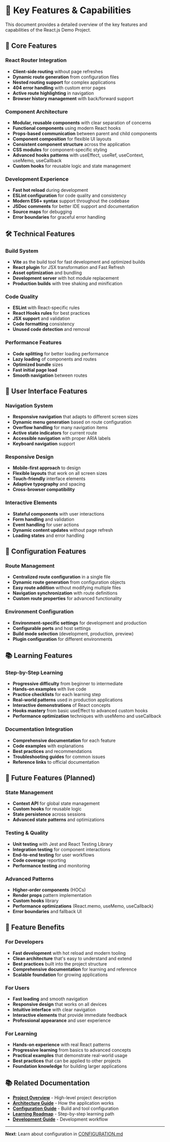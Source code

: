 # 🎯 Key Features & Capabilities

This document provides a detailed overview of the key features and capabilities of the React.js Demo Project.

## 🚀 Core Features

### React Router Integration
- **Client-side routing** without page refreshes
- **Dynamic route generation** from configuration files
- **Nested routing support** for complex applications
- **404 error handling** with custom error pages
- **Active route highlighting** in navigation
- **Browser history management** with back/forward support

### Component Architecture
- **Modular, reusable components** with clear separation of concerns
- **Functional components** using modern React hooks
- **Props-based communication** between parent and child components
- **Component composition** for flexible UI layouts
- **Consistent component structure** across the application
- **CSS modules** for component-specific styling
- **Advanced hooks patterns** with useEffect, useRef, useContext, useMemo, useCallback
- **Custom hooks** for reusable logic and state management

### Development Experience
- **Fast hot reload** during development
- **ESLint configuration** for code quality and consistency
- **Modern ES6+ syntax** support throughout the codebase
- **JSDoc comments** for better IDE support and documentation
- **Source maps** for debugging
- **Error boundaries** for graceful error handling

## 🛠️ Technical Features

### Build System
- **Vite** as the build tool for fast development and optimized builds
- **React plugin** for JSX transformation and Fast Refresh
- **Asset optimization** and bundling
- **Development server** with hot module replacement
- **Production builds** with tree shaking and minification

### Code Quality
- **ESLint** with React-specific rules
- **React Hooks rules** for best practices
- **JSX support** and validation
- **Code formatting** consistency
- **Unused code detection** and removal

### Performance Features
- **Code splitting** for better loading performance
- **Lazy loading** of components and routes
- **Optimized bundle** sizes
- **Fast initial page load**
- **Smooth navigation** between routes

## 📱 User Interface Features

### Navigation System
- **Responsive navigation** that adapts to different screen sizes
- **Dynamic menu generation** based on route configuration
- **Overflow handling** for many navigation items
- **Active state indicators** for current route
- **Accessible navigation** with proper ARIA labels
- **Keyboard navigation** support

### Responsive Design
- **Mobile-first approach** to design
- **Flexible layouts** that work on all screen sizes
- **Touch-friendly** interface elements
- **Adaptive typography** and spacing
- **Cross-browser compatibility**

### Interactive Elements
- **Stateful components** with user interactions
- **Form handling** and validation
- **Event handling** for user actions
- **Dynamic content updates** without page refresh
- **Loading states** and error handling

## 🔧 Configuration Features

### Route Management
- **Centralized route configuration** in a single file
- **Dynamic route generation** from configuration objects
- **Easy route addition** without modifying multiple files
- **Navigation synchronization** with route definitions
- **Custom route properties** for advanced functionality

### Environment Configuration
- **Environment-specific settings** for development and production
- **Configurable ports** and host settings
- **Build mode selection** (development, production, preview)
- **Plugin configuration** for different environments

## 📚 Learning Features

### Step-by-Step Learning
- **Progressive difficulty** from beginner to intermediate
- **Hands-on examples** with live code
- **Practice checklists** for each learning step
- **Real-world patterns** used in production applications
- **Interactive demonstrations** of React concepts
- **Hooks mastery** from basic useEffect to advanced custom hooks
- **Performance optimization** techniques with useMemo and useCallback

### Documentation Integration
- **Comprehensive documentation** for each feature
- **Code examples** with explanations
- **Best practices** and recommendations
- **Troubleshooting guides** for common issues
- **Reference links** to official documentation

## 🔮 Future Features (Planned)

### State Management
- **Context API** for global state management
- **Custom hooks** for reusable logic
- **State persistence** across sessions
- **Advanced state patterns** and optimizations

### Testing & Quality
- **Unit testing** with Jest and React Testing Library
- **Integration testing** for component interactions
- **End-to-end testing** for user workflows
- **Code coverage** reporting
- **Performance testing** and monitoring

### Advanced Patterns
- **Higher-order components** (HOCs)
- **Render props** pattern implementation
- **Custom hooks** library
- **Performance optimizations** (React.memo, useMemo, useCallback)
- **Error boundaries** and fallback UI

## 🌟 Feature Benefits

### For Developers
- **Fast development** with hot reload and modern tooling
- **Clean architecture** that's easy to understand and extend
- **Best practices** built into the project structure
- **Comprehensive documentation** for learning and reference
- **Scalable foundation** for growing applications

### For Users
- **Fast loading** and smooth navigation
- **Responsive design** that works on all devices
- **Intuitive interface** with clear navigation
- **Interactive elements** that provide immediate feedback
- **Professional appearance** and user experience

### For Learning
- **Hands-on experience** with real React patterns
- **Progressive learning** from basics to advanced concepts
- **Practical examples** that demonstrate real-world usage
- **Best practices** that can be applied to other projects
- **Foundation knowledge** for building larger applications

## 📚 Related Documentation

- **[Project Overview](./PROJECT_OVERVIEW.md)** - High-level project description
- **[Architecture Guide](./ARCHITECTURE.md)** - How the application works
- **[Configuration Guide](./CONFIGURATION.md)** - Build and tool configuration
- **[Learning Roadmap](./LEARNING.md)** - Step-by-step learning path
- **[Development Guide](./DEVELOPMENT.md)** - Development workflow

---

**Next**: Learn about configuration in [CONFIGURATION.md](./CONFIGURATION.md)
